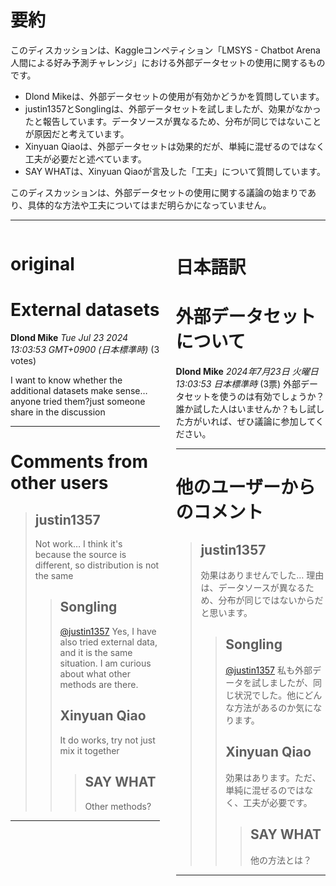 # 要約 
このディスカッションは、Kaggleコンペティション「LMSYS - Chatbot Arena 人間による好み予測チャレンジ」における外部データセットの使用に関するものです。

* Dlond Mikeは、外部データセットの使用が有効かどうかを質問しています。
* justin1357とSonglingは、外部データセットを試しましたが、効果がなかったと報告しています。データソースが異なるため、分布が同じではないことが原因だと考えています。
* Xinyuan Qiaoは、外部データセットは効果的だが、単純に混ぜるのではなく工夫が必要だと述べています。
* SAY WHATは、Xinyuan Qiaoが言及した「工夫」について質問しています。

このディスカッションは、外部データセットの使用に関する議論の始まりであり、具体的な方法や工夫についてはまだ明らかになっていません。 


---


<style>
.column-left{
  float: left;
  width: 47.5%;
  text-align: left;
}
.column-right{
  float: right;
  width: 47.5%;
  text-align: left;
}
.column-one{
  float: left;
  width: 100%;
  text-align: left;
}
</style>


<div class="column-left">

# original

# External datasets

**Dlond Mike** *Tue Jul 23 2024 13:03:53 GMT+0900 (日本標準時)* (3 votes)

I want to know whether the additional datasets make sense…anyone tried them?just  someone share in the discussion



---

 # Comments from other users

> ## justin1357
> 
> Not work… I think it's because the source is different, so distribution is not the same
> 
> 
> 
> > ## Songling
> > 
> > [@justin1357](https://www.kaggle.com/justin1357) Yes, I have also tried external data, and it is the same situation. I am curious about what other methods are there.
> > 
> > 
> > 
> > ## Xinyuan Qiao
> > 
> > It do works, try not just mix it together
> > 
> > 
> > 
> > > ## SAY WHAT
> > > 
> > > Other methods?
> > > 
> > > 
> > > 


---



</div>
<div class="column-right">

# 日本語訳

# 外部データセットについて

**Dlond Mike** *2024年7月23日 火曜日 13:03:53 日本標準時* (3票)
外部データセットを使うのは有効でしょうか？誰か試した人はいませんか？もし試した方がいれば、ぜひ議論に参加してください。

---
# 他のユーザーからのコメント

> ## justin1357
> 
> 効果はありませんでした… 理由は、データソースが異なるため、分布が同じではないからだと思います。
> 
> 
> 
> > ## Songling
> > 
> > [@justin1357](https://www.kaggle.com/justin1357)  私も外部データを試しましたが、同じ状況でした。他にどんな方法があるのか気になります。
> > 
> > 
> > 
> > ## Xinyuan Qiao
> > 
> > 効果はあります。ただ、単純に混ぜるのではなく、工夫が必要です。
> > 
> > 
> > 
> > > ## SAY WHAT
> > > 
> > > 他の方法とは？
> > > 
> > > 
> > > 
--- 



</div>